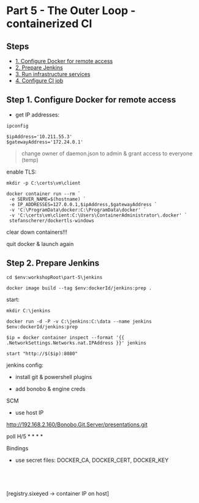 # Part 5 - The Outer Loop - containerized CI



## Steps

* [1. Configure Docker for remote access](#1)
* [2. Prepare Jenkins](#2)
* [3. Run infrastructure services](#3)
* [4. Configure CI job](#4)


## <a name="1"></a>Step 1. Configure Docker for remote access

- get IP addresses:

```
ipconfig 

$ipAddress='10.211.55.3'
$gatewayAddress='172.24.0.1'
```
> change owner of daemon.json to admin & grant access to everyone (temp)

enable TLS:

```
mkdir -p C:\certs\vm\client

docker container run --rm `
 -e SERVER_NAME=$(hostname) `
 -e IP_ADDRESSES=127.0.0.1,$ipAddress,$gatewayAddress `
 -v 'C:\ProgramData\docker:C:\ProgramData\docker' `
 -v 'C:\certs\vm\client:C:\Users\ContainerAdministrator\.docker' `
 stefanscherer/dockertls-windows
```

clear down containers!!!

quit docker & launch again


## <a name="2"></a>Step 2. Prepare Jenkins

```
cd $env:workshopRoot\part-5\jenkins

docker image build --tag $env:dockerId/jenkins:prep .
```

start:

```
mkdir C:\jenkins

docker run -d -P -v C:\jenkins:C:\data --name jenkins $env:dockerId/jenkins:prep
```

```
$ip = docker container inspect --format '{{ .NetworkSettings.Networks.nat.IPAddress }}' jenkins

start "http://$($ip):8080"
```



jenkins config:

- install git & powershell plugins

- add bonobo & engine creds

SCM

- use host IP

http://192.168.2.160/Bonobo.Git.Server/presentations.git

poll H/5 * * * *

Bindings

- use secret files: DOCKER_CA, DOCKER_CERT, DOCKER_KEY

```

```


```

```

```

```

```

 ```

 [registry.sixeyed -> container IP on host]